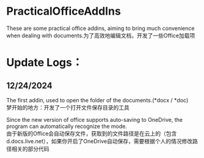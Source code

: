 # PracticalOfficeAddIns
These are some practical office addins, aiming to bring much convenience when dealing with documents.​ 
为了高效地编辑文档，开发了一些Office加载项

# Update Logs：
## 12/24/2024
The first addin, used to open the folder of the documents.(*docx / *doc)  
梦开始的地方：开发了一个打开文件保存目录的工具

Since the new version of office supports auto-saving to OneDrive, the program can automatically recognize the mode.  
由于新版的Office会自动保存文件，获取到的文件路径是在云上的（包含d.docs.live.net），如果你开启了OneDrive自动保存，需要根据个人的情况修改路径相关的部分代码
